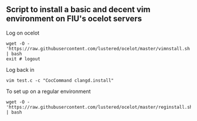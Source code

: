 ## Script to install a basic and decent vim environment on FIU's ocelot servers

Log on ocelot

    wget -O - 'https://raw.githubusercontent.com/lustered/ocelot/master/vimnstall.sh' | bash
    exit # logout

Log back in

    vim test.c -c "CocCommand clangd.install"

To set up on a regular environment

    wget -O - 'https://raw.githubusercontent.com/lustered/ocelot/master/reginstall.sh' | bash

